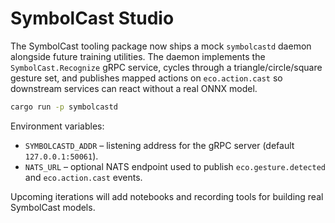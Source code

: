 # SymbolCast Studio

The SymbolCast tooling package now ships a mock `symbolcastd` daemon alongside future training utilities. The daemon implements the `SymbolCast.Recognize` gRPC service, cycles through a triangle/circle/square gesture set, and publishes mapped actions on `eco.action.cast` so downstream services can react without a real ONNX model.

```bash
cargo run -p symbolcastd
```

Environment variables:

- `SYMBOLCASTD_ADDR` – listening address for the gRPC server (default `127.0.0.1:50061`).
- `NATS_URL` – optional NATS endpoint used to publish `eco.gesture.detected` and `eco.action.cast` events.

Upcoming iterations will add notebooks and recording tools for building real SymbolCast models.
